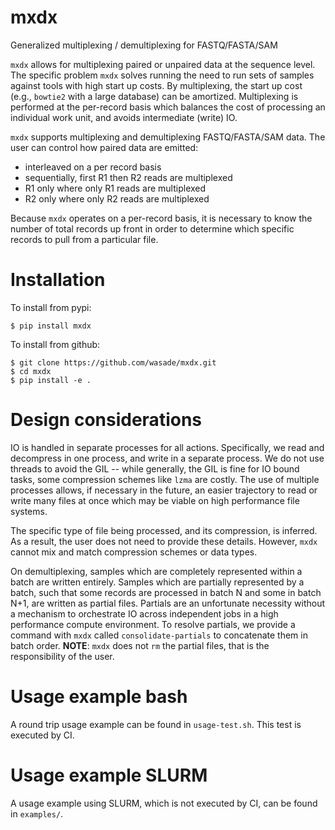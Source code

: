 # mxdx
Generalized multiplexing / demultiplexing for FASTQ/FASTA/SAM

`mxdx` allows for multiplexing paired or unpaired data at the sequence level. 
The specific problem `mxdx` solves running the need to run sets of samples
against tools with high start up costs. By multiplexing, the start up cost
(e.g., `bowtie2` with a large database) can be amortized. Multiplexing is 
performed at the per-record basis which balances the cost of processing
an individual work unit, and avoids intermediate (write) IO. 

`mxdx` supports multiplexing and demultiplexing FASTQ/FASTA/SAM data. The user
can control how paired data are emitted:

- interleaved on a per record basis
- sequentially, first R1 then R2 reads are multiplexed
- R1 only where only R1 reads are multiplexed
- R2 only where only R2 reads are multiplexed

Because `mxdx` operates on a per-record basis, it is necessary to know the 
number of total records up front in order to determine which specific records
to pull from a particular file. 

# Installation

To install from pypi:

```
$ pip install mxdx
```

To install from github:

```
$ git clone https://github.com/wasade/mxdx.git
$ cd mxdx
$ pip install -e .
```

# Design considerations

IO is handled in separate processes for all actions. Specifically, we read 
and decompress in one process, and write in a separate process. We do not use
threads to avoid the GIL -- while generally, the GIL is fine for IO bound
tasks, some compression schemes like `lzma` are costly. The use of multiple 
processes allows, if necessary in the future, an easier trajectory to read
or write many files at once which may be viable on high performance 
file systems.

The specific type of file being processed, and its compression, is inferred. 
As a result, the user does not need to provide these details. However, `mxdx`
cannot mix and match compression schemes or data types.

On demultiplexing, samples which are completely represented within a batch
are written entirely. Samples which are partially represented by a batch,
such that some records are processed in batch N and some in batch N+1,
are written as partial files. Partials are an unfortunate necessity without
a mechanism to orchestrate IO across independent jobs in a high performance
compute environment. To resolve partials, we provide a command with `mxdx`
called `consolidate-partials` to concatenate them in batch order. 
**NOTE**: `mxdx` does not `rm` the partial files, that is the responsibility
of the user.

# Usage example bash

A round trip usage example can be found in `usage-test.sh`. This test is 
executed by CI.

# Usage example SLURM

A usage example using SLURM, which is not executed by CI, can be found in
`examples/`.
